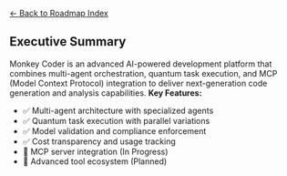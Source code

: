 [← Back to Roadmap Index](../roadmap.md)

## Executive Summary

Monkey Coder is an advanced AI-powered development platform that combines multi-agent orchestration, quantum task execution,
and MCP (Model Context Protocol) integration to deliver next-generation code generation and analysis capabilities.
**Key Features:**
- ✅ Multi-agent architecture with specialized agents
- ✅ Quantum task execution with parallel variations
- ✅ Model validation and compliance enforcement
- ✅ Cost transparency and usage tracking
- 🚧 MCP server integration (In Progress)
- 📅 Advanced tool ecosystem (Planned)
